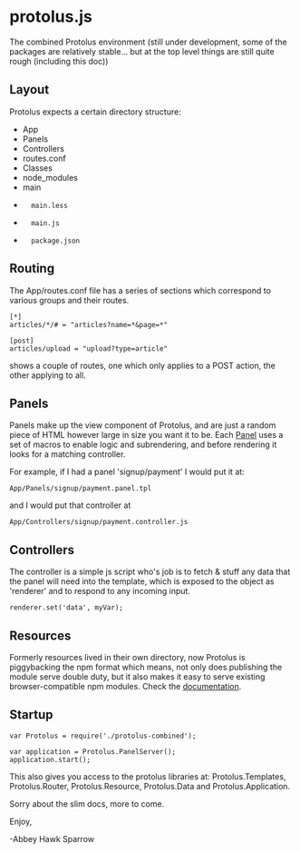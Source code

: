protolus.js
===========
The combined Protolus environment (still under development, some of the packages are relatively stable... but at the top level things are still quite rough (including this doc))

Layout
------
Protolus expects a certain directory structure:

* App
*   Panels
*   Controllers
*   routes.conf
* Classes
* node_modules
*   main
*       main.less
*       main.js
*       package.json


Routing
-------

The App/routes.conf file has a series of sections which correspond to various groups and their routes.

    [*]
    articles/*/# = "articles?name=*&page=*"
    
    [post]
    articles/upload = "upload?type=article"
    
shows a couple of routes, one which only applies to a POST action, the other applying to all.

Panels
------

Panels make up the view component of Protolus, and are just a random piece of HTML however large in size you want it to be. Each [Panel](https://npmjs.org/package/protolus-templates) uses a set of macros to enable logic and subrendering, and before rendering it looks for a matching controller.

For example, if I had a panel 'signup/payment' I would put it at:

    App/Panels/signup/payment.panel.tpl

and I would put that controller at
    
    App/Controllers/signup/payment.controller.js

Controllers
-----------
The controller is a simple js script who's job is to fetch & stuff any data that the panel will need into the template, which is exposed to the object as 'renderer' and to respond to any incoming input.

    renderer.set('data', myVar);
    
Resources
---------
Formerly resources lived in their own directory, now Protolus is piggybacking the npm format which means, not only does publishing the module serve double duty, but it also makes it easy to serve existing browser-compatible npm modules. Check the [documentation](https://npmjs.org/package/protolus-resource).

Startup
-------

    var Protolus = require('./protolus-combined');

    var application = Protolus.PanelServer();
    application.start();

This also gives you access to the protolus libraries at: Protolus.Templates, Protolus.Router, Protolus.Resource, Protolus.Data and Protolus.Application.

Sorry about the slim docs, more to come.

Enjoy,

-Abbey Hawk Sparrow